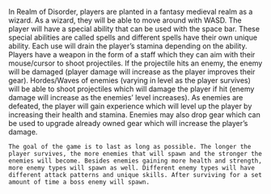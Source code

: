 In Realm of Disorder, players are planted in a fantasy medieval realm as a wizard. As a wizard, they will be able to move around with WASD. The player will have a special ability that can be used with the space bar. These special abilities are called spells and different spells have their own unique ability. Each use will drain the player’s stamina depending on the ability. Players have a weapon in the form of a staff which they can aim with their mouse/cursor to shoot projectiles. If the projectile hits an enemy, the enemy will be damaged (player damage will increase as the player improves their gear). Hordes/Waves of enemies (varying in level as the player survives) will be able to shoot projectiles which will damage the player if hit (enemy damage will increase as the enemies’ level increases). As enemies are defeated, the player will gain experience which will level up the player by increasing their health and stamina. Enemies may also drop gear which can be used to upgrade already owned gear which will increase the player’s damage.

	The goal of the game is to last as long as possible. The longer the player survives, the more enemies that will spawn and the stronger the enemies will become. Besides enemies gaining more health and strength, more enemy types will spawn as well. Different enemy types will have different attack patterns and unique skills. After surviving for a set amount of time a boss enemy will spawn. 
